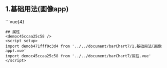 ## 1.基础用法(画像app)
<demob471fff0c3d4 />
```vue{4}
<template>
    <bar-chart-7 ref="chartRef" v-bind="chartOption"></bar-chart-7>
</template>
<script setup>
import { ref, onMounted } from 'vue';

const chartRef = ref();

// const grid = { right: 60, left: 20 };
const yAxisData = ['<20岁', '20-35岁', '35-50岁', '50-65岁', '>65岁'];
const seriesData = [
    [12, 64, 84, 11, 39],
    [87, 29, 80, 66, 49]
];
const legendData = ['男性', '女性'];

const chartOption = {
    // grid,
	yAxisData,
    seriesData,
    legendData
};

onMounted(() => {
    chartRef.value.renderChart();
});
</script>
<style lang="scss" scoped>
.zrx-chart {
    height: 225px;
    width: 350px;
    background-color: white;
}
</style>
```
## 属性
<democ45ccaa25c58 />
<script setup>
import demob471fff0c3d4 from '../../document/barChart7/1.基础用法(画像app).vue'
import democ45ccaa25c58 from '../../document/barChart7/属性.vue'
</script>
